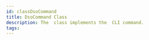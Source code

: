 ```yaml
---
id: classDsoCommand
title: DsoCommand Class
description: The  class implements the  CLI command.
tags:
---
```

